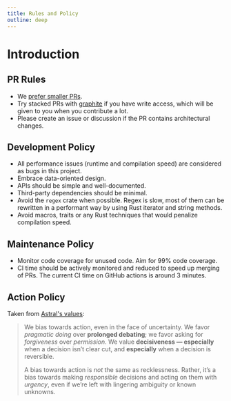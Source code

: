 ```yaml
---
title: Rules and Policy
outline: deep
---
```


# Introduction

## PR Rules

- We [prefer smaller PRs](https://graphite.dev/blog/how-large-prs-slow-down-development).
- Try stacked PRs with [graphite](https://graphite.dev) if you have write access, which will be given to you when you contribute a lot.
- Please create an issue or discussion if the PR contains architectural changes.

## Development Policy

- All performance issues (runtime and compilation speed) are considered as bugs in this project.
- Embrace data-oriented design.
- APIs should be simple and well-documented.
- Third-party dependencies should be minimal.
- Avoid the `regex` crate when possible. Regex is slow, most of them can be rewritten in a performant way by using Rust iterator and string methods.
- Avoid macros, traits or any Rust techniques that would penalize compilation speed.

## Maintenance Policy

- Monitor code coverage for unused code. Aim for 99% code coverage.
- CI time should be actively monitored and reduced to speed up merging of PRs. The current CI time on GitHub actions is around 3 minutes.

## Action Policy

Taken from [Astral's values](https://astral-sh.notion.site/Astral-s-Values-0ed6a642bcc84e91af6836b2373572f5):

> We bias towards action, even in the face of uncertainty. We favor _pragmatic doing_ over **prolonged debating**; we favor asking for _forgiveness_ over _permission_. We value **decisiveness — especially** when a decision isn’t clear cut, and **especially** when a decision is reversible.
>
> A bias towards action is _not_ the same as recklessness. Rather, it’s a bias towards making _responsible_ decisions and acting on them with _urgency_, even if we’re left with lingering ambiguity or known unknowns.
